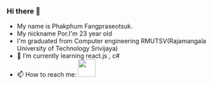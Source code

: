 ### Hi there 👋
- My name is Phakphum Fangpraseotsuk.
- My nickname Por.I'm 23 year old
- I'm graduated from Computer engineering RMUTSV(Rajamangala University of Technology Srivijaya)
- 🌱 I’m currently learning react.js , c#
- 📫 How to reach me: [<img width="40px" src="https://user-images.githubusercontent.com/56145972/173585621-9afaa43c-5ea1-4625-9c73-6803b02d3b6c.png"/>](https://www.facebook.com/Pakpoomfungprasertsuk/)

<!--
**peporeiei/peporeiei** is a ✨ _special_ ✨ repository because its `README.md` (this file) appears on your GitHub profile.

Here are some ideas to get you started:

- 🔭 I’m currently working on ...
- 🌱 I’m currently learning ...
- 👯 I’m looking to collaborate on ...
- 🤔 I’m looking for help with ...
- 💬 Ask me about ...
- 📫 How to reach me: ...
- 😄 Pronouns: ...
- ⚡ Fun fact: ...
-->
